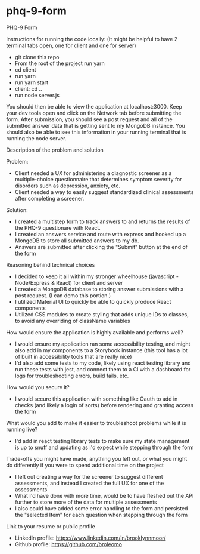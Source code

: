 # phq-9-form
PHQ-9 Form


Instructions for running the code locally: (It might be helpful to have 2 terminal tabs open, one for client and one for server)
- git clone this repo
- From the root of the project run yarn
- cd client
- run yarn
- run yarn start
- client: cd ..
- run node server.js

You should then be able to view the application at localhost:3000. Keep your dev tools open and click on the Network tab before submitting the form. After submission, you should see a post request and all of the submitted answer data that is getting sent to my MongoDB instance. You should also be able to see this information in your running terminal that is running the node server.


Description of the problem and solution

Problem:
- Client needed a UX for administering a diagnostic screener as a multiple-choice questionnaire that determines symptom severity for disorders such as depression, anxiety, etc.
- Client needed a way to easily suggest standardized clinical assessments after completing a screener.

Solution:
- I created a multistep form to track answers to and returns the results of the PHQ-9 questionare with React.
- I created an answers service and route with express and hooked up a MongoDB to store all submitted answers to my db.
- Answers are submitted after clicking the "Submit" button at the end of the form

Reasoning behind technical choices
- I decided to keep it all within my stronger wheelhouse (javascript - Node/Express & React) for client and server
- I created a MongoDB database to storing answer submissions with a post request. (I can demo this portion.)
- I utilized Material UI to quickly be able to quickly produce React components
- Utilized CSS modules to create styling that adds unique IDs to classes, to avoid any overriding of className variables


How would ensure the application is highly available and performs well?
- I would ensure my application ran some accessibility testing, and might also add in my components to a Storybook instance (this tool has a lot of built in accessibility tools that are really nice)
- I'd also add some tests to my code, likely using react testing library and run these tests with jest, and connect them to a CI with a dashboard for logs for troubleshooting errors, build fails, etc.

How would you secure it?
- I would secure this application with something like Oauth to add in checks (and likely a login of sorts) before rendering and granting access the form

What would you add to make it easier to troubleshoot problems while it is running live?
- I'd add in react testing library tests to make sure my state management is up to snuff and updating as I'd expect while stepping through the form

Trade-offs you might have made, anything you left out, or what you might do differently if you were to spend additional time on the project
- I left out creating a way for the screener to suggest different assessments, and instead I created the full UX for one of the assessments
- What I'd have done with more time, would be to have fleshed out the API further to store more of the data for multiple assessments
- I also could have added some error handling to the form and persisted the "selected Item" for each question when stepping through the form

Link to your resume or public profile
- LinkedIn profile: https://www.linkedin.com/in/brooklynnmoor/
- Github profile: https://github.com/broleomo
